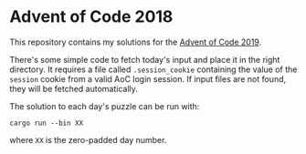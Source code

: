 Advent of Code 2018
===================

This repository contains my solutions for the
[Advent of Code 2019](https://adventofcode.com/2019).

There's some simple code to fetch today's input and place it in the right
directory. It requires a file called `.session_cookie` containing the value of
the `session` cookie from a valid AoC login session. If input files are not
found, they will be fetched automatically.

The solution to each day's puzzle can be run with:

    cargo run --bin XX

where `XX` is the zero-padded day number.
